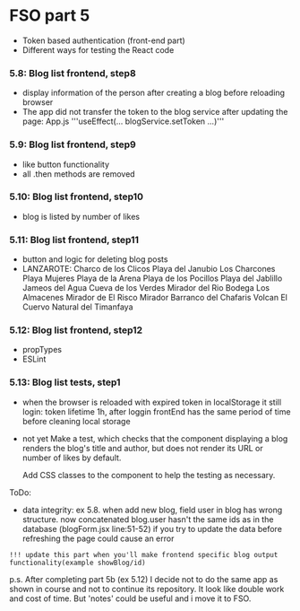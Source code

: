 # FSO part 5

  - Token based authentication (front-end part)
  - Different ways for testing the React code


### 5.8: Blog list frontend, step8
  - display information of the person after creating a blog before reloading browser
  - The app did not transfer the token to the blog service after updating the page: App.js '''useEffect(... blogService.setToken ...)'''

### 5.9: Blog list frontend, step9
  - like button functionality
  - all .then methods are removed

### 5.10: Blog list frontend, step10
  - blog is listed by number of likes

### 5.11: Blog list frontend, step11
  - button and logic for deleting blog posts
  - LANZAROTE: 
      Charco de los Clicos
      Playa del Janubio
      Los Charcones
      Playa Mujeres
      Playa de la Arena
      Playa de los Pocillos
      Playa del Jablillo
      Jameos del Agua
      Cueva de los Verdes
      Mirador del Rio
      Bodega Los Almacenes
      Mirador de El Risco
      Mirador Barranco del Chafaris
      Volcan El Cuervo
      Natural del Timanfaya

### 5.12: Blog list frontend, step12
  - propTypes
  - ESLint
  

### 5.13: Blog list tests, step1
-  when the browser is reloaded with expired token in localStorage it still login: token lifetime 1h, after loggin frontEnd has the same period of time before cleaning local storage

- not yet
  Make a test, which checks that the component displaying a blog renders the blog's title and author, but does not render its URL or number of likes by default.

  Add CSS classes to the component to help the testing as necessary.

 ToDo:

  -  data integrity:  ex 5.8. when add new blog, field user in blog has wrong structure.
     now concatenated blog.user hasn't the same ids as in the database (blogForm.jsx line:51-52)
     if you try to update the data before refreshing the page could cause an error

    !!! update this part when you'll make frontend specific blog output functionality(example showBlog/id)

p.s. After completing part 5b (ex 5.12) I decide not to do the same app as shown in course and not to continue its repository. It look like double work and cost of time. But 'notes' could be useful and i move it to FSO.